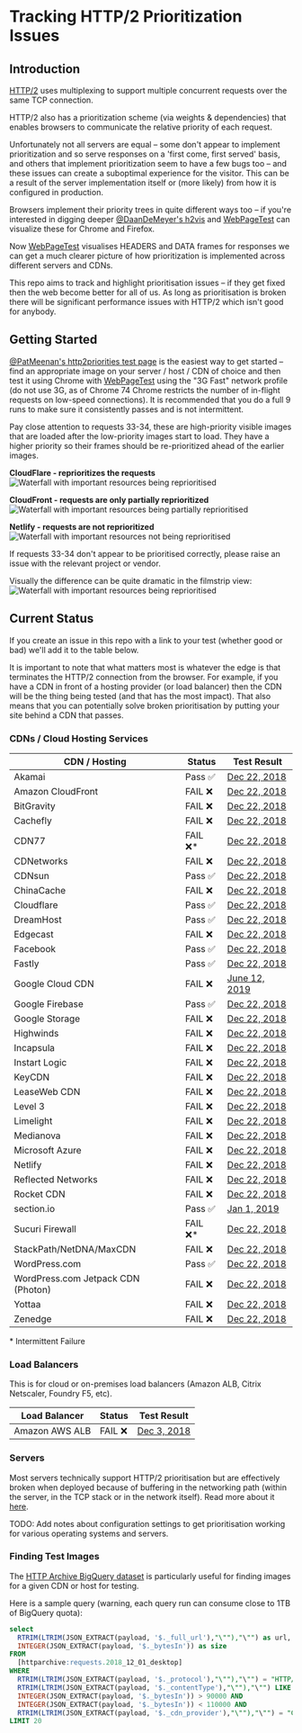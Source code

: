
# Tracking HTTP/2 Prioritization Issues

## Introduction

[HTTP/2](https://datatracker.ietf.org/doc/rfc7540/) uses multiplexing to support multiple concurrent requests over the same TCP connection.

HTTP/2 also has a prioritization scheme (via weights & dependencies) that enables browsers to communicate the relative priority of each request.

Unfortunately not all servers are equal – some don't appear to implement prioritization and so serve responses on a 'first come, first served' basis, and others that implement prioritization seem to have a few bugs too – and these issues can create a suboptimal experience for the visitor. This can be a result of the server implementation itself or (more likely) from how it is configured in production.

Browsers implement their priority trees in quite different ways too – if you're interested in digging deeper [@DaanDeMeyer's h2vis](https://github.com/DaanDeMeyer/h2vis) and [WebPageTest](https://www.webpagetest.org/) can visualize these for Chrome and Firefox.

Now [WebPageTest](https://www.webpagetest.org) visualises HEADERS and DATA frames for responses we can get a much clearer picture of how prioritization is implemented across different servers and CDNs.

This repo aims to track and highlight prioritisation issues – if they get fixed then the web become better for all of us. As long as prioritisation is broken there will be significant performance issues with HTTP/2 which isn't good for anybody.

## Getting Started

[@PatMeenan's http2priorities test page](https://github.com/pmeenan/http2priorities/tree/master/stand-alone) is the easiest way to get started – find an appropriate image on your server / host / CDN of choice and then test it using Chrome with [WebPageTest](https://www.webpagetest.org/) using the "3G Fast" network profile (do not use 3G, as of Chrome 74 Chrome restricts the number of in-flight requests on low-speed connections). It is recommended that you do a full 9 runs to make sure it consistently passes and is not intermittent.

Pay close attention to requests 33-34, these are high-priority visible images that are loaded after the low-priority images start to load. They have a higher priority so their frames should be re-prioritized ahead of the earlier images.

**CloudFlare - reprioritizes the requests**
![Waterfall with important resources being reprioritised](images/cloudflare.png)

**CloudFront - requests are only partially reprioritized**
![Waterfall with important resources being partially reprioritised](images/cloudfront.png)

**Netlify - requests are not reprioritized**
![Waterfall with important resources not being reprioritised](images/netlify.png)

If requests 33-34 don't appear to be prioritised correctly, please raise an issue with the relevant project or vendor.

Visually the difference can be quite dramatic in the filmstrip view:
![Waterfall with important resources being reprioritised](images/filmstrip.png)

## Current Status

If you create an issue in this repo with a link to your test (whether good or bad) we'll add it to the table below.

It is important to note that what matters most is whatever the edge is that terminates the HTTP/2 connection from the browser. For example, if you have a CDN in front of a hosting provider (or load balancer) then the CDN will be the thing being tested (and that has the most impact). That also means that you can potentially solve broken prioritisation by putting your site behind a CDN that passes.

### CDNs / Cloud Hosting Services

| CDN / Hosting                      | Status         | Test Result
| ---------------------------------- | -------------- | ----------------------------------------------------------------------------------------------
| Akamai                             | Pass &#9989;   | [Dec 22, 2018](https://www.webpagetest.org/result/181222_MJ_fd74e8439430fe5b18f29da87fd69fb6/)
| Amazon CloudFront                  | FAIL &#10060;  | [Dec 22, 2018](https://www.webpagetest.org/result/181222_HW_4cfd0b2036d3b90675f6ba06bd00111d/)
| BitGravity                         | FAIL &#10060;  | [Dec 22, 2018](https://www.webpagetest.org/result/181222_XS_7b823220707a4a3b4231a36b4d2c093e/)
| Cachefly                           | FAIL &#10060;  | [Dec 22, 2018](https://www.webpagetest.org/result/181222_FJ_c6a7f6fb45ecf90ce812071663f82409/)
| CDN77                              | FAIL &#10060;* | [Dec 22, 2018](https://www.webpagetest.org/result/181222_QK_71d76ab8e1360fbc6f9cb5c2aa5a43dc/)
| CDNetworks                         | FAIL &#10060;  | [Dec 22, 2018](https://www.webpagetest.org/result/181222_B3_780bec18802592e5869e1784eec84fec/)
| CDNsun                             | Pass &#9989;   | [Dec 22, 2018](https://www.webpagetest.org/result/181222_29_733fd3fa96653a5aac6d13df92d80cbd/)
| ChinaCache                         | FAIL &#10060;  | [Dec 22, 2018](https://www.webpagetest.org/result/181222_5G_b5b88afa1d52329fbb45528ec81d1184/)
| Cloudflare                         | Pass &#9989;   | [Dec 22, 2018](https://www.webpagetest.org/result/181222_7X_2827222a58ea6c1e29163492042a6485/)
| DreamHost                          | Pass &#9989;   | [Dec 22, 2018](https://www.webpagetest.org/result/181222_8M_434a7afb0e4b7e6370d8514088780d19/)
| Edgecast                           | FAIL &#10060;  | [Dec 22, 2018](https://www.webpagetest.org/result/181222_VH_057e3cdecde9fbe6ab207a5e9d6ff4cf/)
| Facebook                           | Pass &#9989;   | [Dec 22, 2018](https://www.webpagetest.org/result/181222_KP_e476988aa243325871f5b311ca36ff41/)
| Fastly                             | Pass &#9989;   | [Dec 22, 2018](https://www.webpagetest.org/result/181222_ZR_ed26f1066e51f9ef689aba928646ebb7/)
| Google Cloud CDN                   | FAIL &#10060;  | [June 12, 2019](https://www.webpagetest.org/result/190612_WA_21ea483d686d259827f7c858aba04ee0/)
| Google Firebase                    | Pass &#9989;   | [Dec 22, 2018](https://www.webpagetest.org/result/181222_2J_672ef37fa5e6839a13690b3aee2827f5/)
| Google Storage                     | FAIL &#10060;  | [Dec 22, 2018](https://www.webpagetest.org/result/181222_0E_9892f5f67fa74c326f383d7986cc0f7b/)
| Highwinds                          | FAIL &#10060;  | [Dec 22, 2018](https://www.webpagetest.org/result/181222_MC_a93fb906376f8fdca8d01506d02c07c1/)
| Incapsula                          | FAIL &#10060;  | [Dec 22, 2018](https://www.webpagetest.org/result/181222_XJ_cb2971fdb79064709a0efcbcd344aedf/)
| Instart Logic                      | FAIL &#10060;  | [Dec 22, 2018](https://www.webpagetest.org/result/181222_FB_948cce8656c4a3e8d9d3de3d25a74893/)
| KeyCDN                             | FAIL &#10060;  | [Dec 22, 2018](https://www.webpagetest.org/result/181222_YW_2db8620b2c0045fbcd23d6f335a648ca/)
| LeaseWeb CDN                       | FAIL &#10060;  | [Dec 22, 2018](https://www.webpagetest.org/result/181222_79_a0de157a0bf55413f4b7c603f1c8c475/)
| Level 3                            | FAIL &#10060;  | [Dec 22, 2018](https://www.webpagetest.org/result/181222_1Y_9d52f3eb45ddf7eff8795dad4fe1285f/)
| Limelight                          | FAIL &#10060;  | [Dec 22, 2018](https://www.webpagetest.org/result/181222_81_8d73f113cc7a8bbde665f73597e25822/)
| Medianova                          | FAIL &#10060;  | [Dec 22, 2018](https://www.webpagetest.org/result/181222_SF_cdeb2e45fa4e14f0f6f328be892f5618/)
| Microsoft Azure                    | FAIL &#10060;  | [Dec 22, 2018](https://www.webpagetest.org/result/181222_HG_306f655f8ae21d42399eefc289666426/)
| Netlify                            | FAIL &#10060;  | [Dec 22, 2018](https://www.webpagetest.org/result/181222_JT_1430ee171f79084a31aa7f3d2e25d808/)
| Reflected Networks                 | FAIL &#10060;  | [Dec 22, 2018](https://www.webpagetest.org/result/181222_WW_180c24d9f2f49ace2872be7da9290d4d/)
| Rocket CDN                         | FAIL &#10060;  | [Dec 22, 2018](https://www.webpagetest.org/result/181222_13_0fae55c68ea5bd100b539f2266dd4f0d/)
| section.io                         | Pass &#9989;   | [Jan 1, 2019](https://www.webpagetest.org/result/190117_FF_6f7d90fb39e2614b8850a40f391ceeba/)
| Sucuri Firewall                    | FAIL &#10060;* | [Dec 22, 2018](https://www.webpagetest.org/result/181222_TF_1066ad690da150f7c82b44c070f2425e/)
| StackPath/NetDNA/MaxCDN            | FAIL &#10060;  | [Dec 22, 2018](https://www.webpagetest.org/result/181222_TA_8e1d0e32fa9db6d9622d00941836d4d4/)
| WordPress.com                      | Pass &#9989;   | [Dec 22, 2018](https://www.webpagetest.org/result/181222_C4_8b6b808b7c3f6e8e3ad96e9f6af57902/)
| WordPress.com Jetpack CDN (Photon) | FAIL &#10060;  | [Dec 22, 2018](https://www.webpagetest.org/result/181222_Q7_60c0f336ee9ec40f81f3f606085125e3/)
| Yottaa                             | FAIL &#10060;  | [Dec 22, 2018](https://www.webpagetest.org/result/181222_CN_ad391da7669f125210f192b443d84623/)
| Zenedge                            | FAIL &#10060;  | [Dec 22, 2018](https://www.webpagetest.org/result/181222_04_da222c56d629290bbbcdd2aa91ac384b/)

\* Intermittent Failure

### Load Balancers

This is for cloud or on-premises load balancers (Amazon ALB, Citrix Netscaler, Foundry F5, etc).

| Load Balancer     | Status        | Test Result
| ----------------- | ------------- | ----------------------------------------------------------------------------------------------
| Amazon AWS ALB    | FAIL &#10060; | [Dec 3, 2018](https://www.webpagetest.org/result/181203_PE_654d3b72ba3043836846292c22919e12/)

### Servers

Most servers technically support HTTP/2 prioritisation but are effectively broken when deployed because of buffering in the networking path (within the server, in the TCP stack or in the network itself). Read more about it [here](https://blog.cloudflare.com/http-2-prioritization-with-nginx/).

TODO: Add notes about configuration settings to get prioritisation working for various operating systems and servers.

### Finding Test Images

The [HTTP Archive BigQuery dataset](https://bigquery.cloud.google.com/dataset/httparchive:requests) is particularly useful for finding images for a given CDN or host for testing.

Here is a sample query (warning, each query run can consume close to 1TB of BigQuery quota):

```sql
select
  RTRIM(LTRIM(JSON_EXTRACT(payload, '$._full_url'),"\""),"\"") as url,
  INTEGER(JSON_EXTRACT(payload, '$._bytesIn')) as size
FROM
  [httparchive:requests.2018_12_01_desktop]
WHERE
  RTRIM(LTRIM(JSON_EXTRACT(payload, '$._protocol'),"\""),"\"") = "HTTP/2" AND
  RTRIM(LTRIM(JSON_EXTRACT(payload, '$._contentType'),"\""),"\"") LIKE "image/%" AND
  INTEGER(JSON_EXTRACT(payload, '$._bytesIn')) > 90000 AND
  INTEGER(JSON_EXTRACT(payload, '$._bytesIn')) < 110000 AND
  RTRIM(LTRIM(JSON_EXTRACT(payload, '$._cdn_provider'),"\""),"\"") = "Cloudflare"
LIMIT 20
```